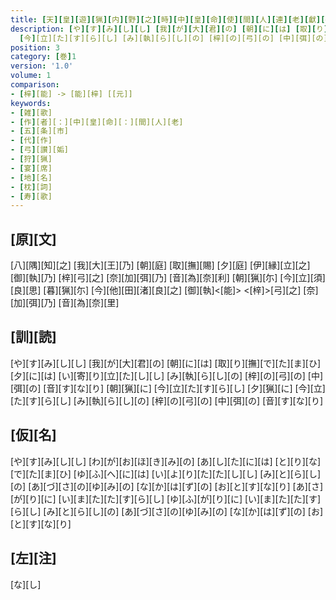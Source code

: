 ```yaml
---
title: [天][皇][遊][猟][内][野][之][時][中][皇][命][使][間][人][連][老][獻][歌]
description: [や][す][み][し][し] [我][が][大][君][の] [朝][に][は] [取][り][撫][で][た][ま][ひ] [夕][に][は] [い][寄][り][立][た][し][し] [み][執][ら][し][の] [梓][の][弓][の] [中][弭][の] [音][す][な][り] [朝][猟][に] [今][立][た][す][ら][し] [夕][猟][に]
  [今][立][た][す][ら][し] [み][執][ら][し][の] [梓][の][弓][の] [中][弭][の] [音][す][な][り]
position: 3
category: [巻]1
version: '1.0'
volume: 1
comparison:
- [梓][能] -> [能][梓] [[元]]
keywords:
- [雑][歌]
- [作][者][：][中][皇][命][：][間][人][老]
- [五][条][市]
- [代][作]
- [弓][讃][姤]
- [狩][猟]
- [宴][席]
- [地][名]
- [枕][詞]
- [寿][歌]
---
```


## [原][文]

[八][隅][知][之] [我][大][王][乃] [朝][庭] [取][撫][賜] [夕][庭] [伊][縁][立][之] [御][執][乃] [梓][弓][之] [奈][加][弭][乃] [音][為][奈][利] [朝][猟][尓] [今][立][須][良][思] [暮][猟][尓] [今][他][田][渚][良][之] [御][執]<[能]> <[梓]>[弓][之] [奈][加][弭][乃] [音][為][奈][里]

## [訓][読]

[や][す][み][し][し] [我][が][大][君][の] [朝][に][は] [取][り][撫][で][た][ま][ひ] [夕][に][は] [い][寄][り][立][た][し][し] [み][執][ら][し][の] [梓][の][弓][の] [中][弭][の] [音][す][な][り] [朝][猟][に] [今][立][た][す][ら][し] [夕][猟][に] [今][立][た][す][ら][し] [み][執][ら][し][の] [梓][の][弓][の] [中][弭][の] [音][す][な][り]

## [仮][名]

[や][す][み][し][し] [わ][が][お][ほ][き][み][の] [あ][し][た][に][は] [と][り][な][で][た][ま][ひ] [ゆ][ふ][へ][に][は] [い][よ][り][た][た][し][し] [み][と][ら][し][の] [あ][づ][さ][の][ゆ][み][の] [な][か][は][ず][の] [お][と][す][な][り] [あ][さ][が][り][に] [い][ま][た][た][す][ら][し] [ゆ][ふ][が][り][に] [い][ま][た][た][す][ら][し] [み][と][ら][し][の] [あ][づ][さ][の][ゆ][み][の] [な][か][は][ず][の] [お][と][す][な][り]

## [左][注]

[な][し]
